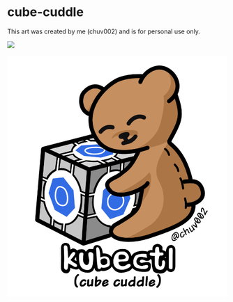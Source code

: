 # cube-cuddle
This art was created by me (chuv002) and is for personal use only.

![](/kubectl_v3.png)

![](/kubectl_v4_circles.png)
